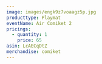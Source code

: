 ```yaml
---
image: images/engk9z7voaagz5p.jpg
producttype: Playmat
eventName: Air Comiket 2
pricings:
  - quantity: 1
    price: 65
asin: LcAECqDtZ
merchandise: comiket
---
```

